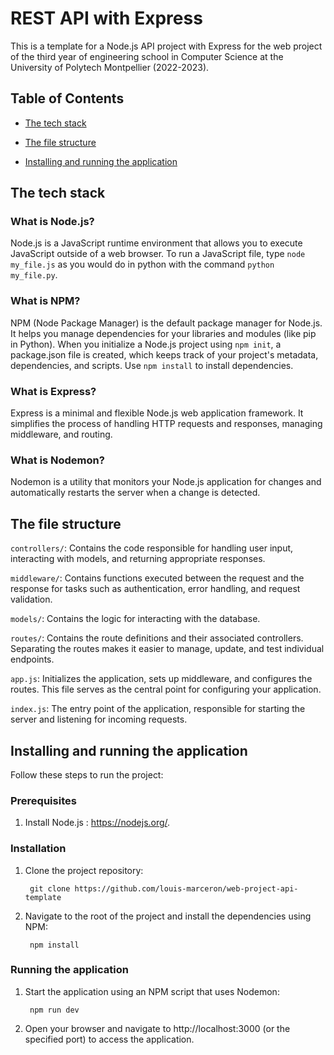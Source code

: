 # REST API with Express

This is a template for a Node.js API project with Express for the web project of the third year of engineering school in Computer Science at the University of Polytech Montpellier (2022-2023).

## Table of Contents

- [The tech stack](#the-tech-stack)

- [The file structure](#the-file-structure)

- [Installing and running the application](#installing-and-running-the-application)


## The tech stack
### What is Node.js?

Node.js is a JavaScript runtime environment that allows you to execute JavaScript outside of a web browser.
To run a JavaScript file, type `node my_file.js`
as you would do in python with the command `python my_file.py`.


### What is NPM?

NPM (Node Package Manager) is the default package manager for Node.js. It helps you manage dependencies for your libraries and modules (like pip in Python). When you initialize a Node.js project using `npm init`, a package.json file is created, which keeps track of your project's metadata, dependencies, and scripts. Use `npm install` to install dependencies.
### What is Express?

Express is a minimal and flexible Node.js web application framework. It simplifies the process of handling HTTP requests and responses, managing middleware, and routing.

### What is Nodemon?

Nodemon is a utility that monitors your Node.js application for changes and automatically restarts the server when a change is detected.

## The file structure

`controllers/`: Contains the code responsible for handling user input, interacting with models, and returning appropriate responses. 

`middleware/`: Contains functions executed between the request and the response for tasks such as authentication, error handling, and request validation.

`models/`: Contains the logic for interacting with the database.

`routes/`: Contains the route definitions and their associated controllers. Separating the routes makes it easier to manage, update, and test individual endpoints.

`app.js`: Initializes the application, sets up middleware, and configures the routes. This file serves as the central point for configuring your application.

`index.js`: The entry point of the application, responsible for starting the server and listening for incoming requests.

## Installing and running the application

Follow these steps to run the project:
### Prerequisites

1. Install Node.js : https://nodejs.org/.

### Installation

1. Clone the project repository:

        git clone https://github.com/louis-marceron/web-project-api-template


2. Navigate to the root of the project and install the dependencies using NPM:

        npm install

### Running the application

1. Start the application using an NPM script that uses Nodemon:

        npm run dev

2. Open your browser and navigate to http://localhost:3000 (or the specified port) to access the application.